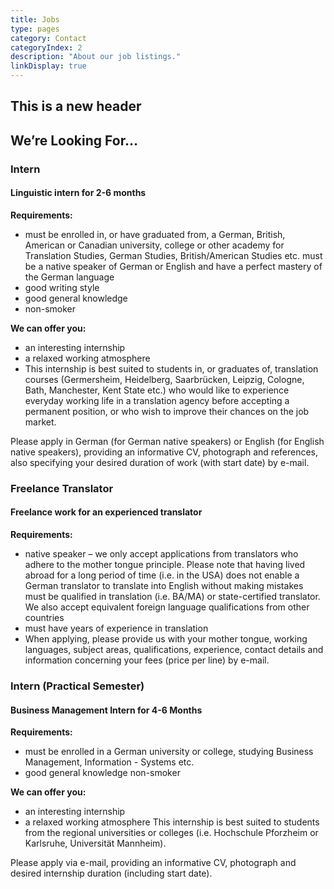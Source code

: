 ```yaml
---
title: Jobs
type: pages
category: Contact
categoryIndex: 2
description: "About our job listings."
linkDisplay: true
---
```


## This is a new header

## We’re Looking For…
### Intern
#### Linguistic intern for 2-6 months
**Requirements:**
- must be enrolled in, or have graduated from, a German, British, American or Canadian university, college or other academy for Translation Studies, German Studies, British/American Studies etc.
must be a native speaker of German or English and have a perfect mastery of the German language
- good writing style
- good general knowledge
- non-smoker

**We can offer you:**
- an interesting internship
- a relaxed working atmosphere
- This internship is best suited to students in, or graduates of, translation courses (Germersheim, Heidelberg, Saarbrücken, Leipzig, Cologne, Bath, Manchester, Kent State etc.) who would like to experience everyday working life in a translation agency before accepting a permanent position, or who wish to improve their chances on the job market.

Please apply in German (for German native speakers) or English (for English native speakers), providing an informative CV, photograph and references, also specifying your desired duration of work (with start date) by e-mail.

### Freelance Translator
#### Freelance work for an experienced translator
**Requirements:**
- native speaker – we only accept applications from translators who adhere to the mother tongue principle. Please note that having lived abroad for a long period of time (i.e. in the USA) does not enable a German translator to translate into English without making mistakes
must be qualified in translation (i.e. BA/MA) or state-certified translator. We also accept equivalent foreign language qualifications from other countries
- must have years of experience in translation
- When applying, please provide us with your mother tongue, working languages, subject areas, qualifications, experience, contact details and information concerning your fees (price per line) by e-mail.

### Intern (Practical Semester)
#### Business Management Intern for 4-6 Months
**Requirements:**
- must be enrolled in a German university or college, studying Business Management, Information - Systems etc.
- good general knowledge
non-smoker

**We can offer you:**
- an interesting internship
- a relaxed working atmosphere
This internship is best suited to students from the regional universities or colleges (i.e. Hochschule Pforzheim or Karlsruhe, Universität Mannheim).

Please apply via e-mail, providing an informative CV, photograph and desired internship duration (including start date).